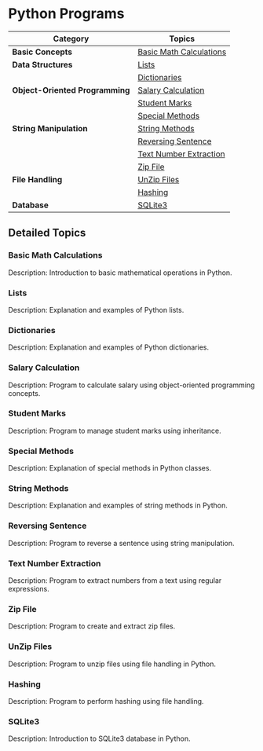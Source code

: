 # Python Programs

| Category                             | Topics                                              |
|--------------------------------------|-----------------------------------------------------|
| **Basic Concepts**                   | [Basic Math Calculations](#https://github.com/NiranjanKumarYadav36/PythonPrograms/blob/main/Quadratic_and_Complex.py) |
| **Data Structures**                  | [Lists](#lists)                                     |
|                                       | [Dictionaries](#dictionaries)                       |
| **Object-Oriented Programming**      | [Salary Calculation](#salary-calculation)           |
|                                       | [Student Marks](#student-marks)                     |
|                                       | [Special Methods](#special-methods)                 |
| **String Manipulation**              | [String Methods](#string-methods)                   |
|                                       | [Reversing Sentence](#reversing-sentence)           |
|                                       | [Text Number Extraction](#text-number-extraction)    |
|                                       | [Zip File](#zip-file)                               |
| **File Handling**                    | [UnZip Files](#unzip-files)                         |
|                                       | [Hashing](#hashing)                                 |
| **Database**                         | [SQLite3](#sqlite3)                                 |

## Detailed Topics

### Basic Math Calculations
Description: Introduction to basic mathematical operations in Python.

### Lists
Description: Explanation and examples of Python lists.

### Dictionaries
Description: Explanation and examples of Python dictionaries.

### Salary Calculation
Description: Program to calculate salary using object-oriented programming concepts.

### Student Marks
Description: Program to manage student marks using inheritance.

### Special Methods
Description: Explanation of special methods in Python classes.

### String Methods
Description: Explanation and examples of string methods in Python.

### Reversing Sentence
Description: Program to reverse a sentence using string manipulation.

### Text Number Extraction
Description: Program to extract numbers from a text using regular expressions.

### Zip File
Description: Program to create and extract zip files.

### UnZip Files
Description: Program to unzip files using file handling in Python.

### Hashing
Description: Program to perform hashing using file handling.

### SQLite3
Description: Introduction to SQLite3 database in Python.
